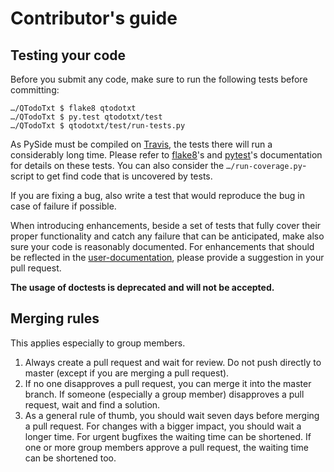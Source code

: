 # Contributor's guide

## Testing your code
Before you submit any code, make sure to run the following tests before committing:

    …/QTodoTxt $ flake8 qtodotxt
    …/QTodoTxt $ py.test qtodotxt/test 
    …/QTodoTxt $ qtodotxt/test/run-tests.py 

As PySide must be compiled on [Travis](https://travis-ci.org/QTodoTxt/QTodoTxt), the tests there will run a considerably 
long time. Please refer to [flake8](https://flake8.readthedocs.org)'s and [pytest](https://pytest.org)'s documentation 
for details on these tests. You can also consider the `…/run-coverage.py`-script to get find code that is uncovered by 
tests.

If you are fixing a bug, also write a test that would reproduce the bug in case of failure if possible.

When introducing enhancements, beside a set of tests that fully cover their proper functionality and catch any failure
that can be anticipated, make also sure your code is reasonably documented. For enhancements that should be reflected in
the [user-documentation](https://github.com/QTodoTxt/QTodoTxt/wiki), please provide a suggestion in your pull request.

**The usage of doctests is deprecated and will not be accepted.**

## Merging rules
This applies especially to group members.

1. Always create a pull request and wait for review. Do not push directly to master (except if you are merging a pull request).
2. If no one disapproves a pull request, you can merge it into the master branch. If someone (especially a group member) disapproves a pull request, wait and find a solution.
3. As a general rule of thumb, you should wait seven days before merging a pull request. For changes with a  bigger impact, you should wait a longer time. For urgent bugfixes the waiting time can be shortened. If one or more group members approve a pull request, the waiting time can be shortened too.
